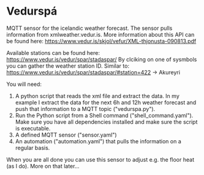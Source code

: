 # Vedurspá
MQTT sensor for the icelandic weather forecast.
The sensor pulls information from xmlweather.vedur.is. More information about this API can be found here:
https://www.vedur.is/skjol/vefur/XML-thjonusta-090813.pdf

Available stations can be found here:
https://www.vedur.is/vedur/spar/stadaspar/
By clciking on one of sysmbols you can gather the weather station ID. Similar to: https://www.vedur.is/vedur/spar/stadaspar/#station=422 -> Akureyri

You will need:
1. A python script that reads the xml file and extract the data. In my example I extract the data for the next 6h and 12h weather forecast and push that information to a MQTT topic ("vedurspa.py").
2. Run the Python script from a Shell command ("shell_command.yaml"). Make sure you have all dependencies installed and make sure the script is executable.
3. A defined MQTT sensor ("sensor.yaml")
4. An automation ("automation.yaml") that pulls the information on a regular basis.

When you are all done you can use this sensor to adjust e.g. the floor heat (as I do). More on that later... 

